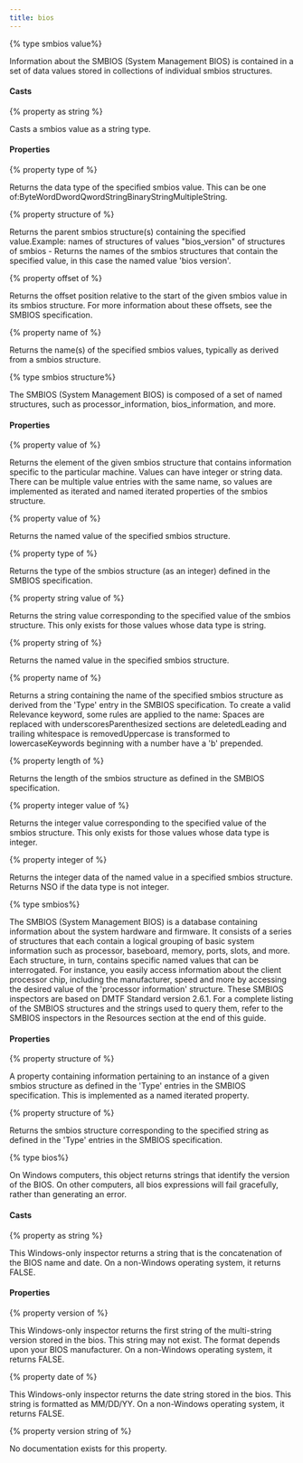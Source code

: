 ```yaml
---
title: bios
---
```


{% type smbios value%}

Information about the SMBIOS (System Management BIOS) is contained in a set of data values stored in collections of individual smbios structures.

#### Casts

{% property <smbios value> as string %}

Casts a smbios value as a string type.

#### Properties

{% property type of <smbios value> %}

Returns the data type of the specified smbios value. This can be one of:ByteWordDwordQwordStringBinaryStringMultipleString.

{% property structure of <smbios value> %}

Returns the parent smbios structure(s) containing the specified value.Example: names of structures of values &quot;bios_version&quot; of structures of smbios - Returns the names of the smbios structures that contain the specified value, in this case the named value &#39;bios version&#39;.

{% property offset of <smbios value> %}

Returns the offset position relative to the start of the given smbios value in its smbios structure. For more information about these offsets, see the SMBIOS specification.

{% property name of <smbios value> %}

Returns the name(s) of the specified smbios values, typically as derived from a smbios structure.

{% type smbios structure%}

The SMBIOS (System Management BIOS) is composed of a set of named structures, such as processor_information, bios_information, and more.

#### Properties

{% property value of <smbios structure> %}

Returns the element of the given smbios structure that contains information specific to the particular machine. Values can have integer or string data. There can be multiple value entries with the same name, so values are implemented as iterated and named iterated properties of the smbios structure.

{% property value <string> of <smbios structure> %}

Returns the named value of the specified smbios structure.

{% property type of <smbios structure> %}

Returns the type of the smbios structure (as an integer) defined in the SMBIOS specification.

{% property string value <string> of <smbios structure> %}

Returns the string value corresponding to the specified value of the smbios structure. This only exists for those values whose data type is string.

{% property string <string> of <smbios structure> %}

Returns the named value in the specified smbios structure.

{% property name of <smbios structure> %}

Returns a string containing the name of the specified smbios structure as derived from the &#39;Type&#39; entry in the SMBIOS specification. To create a valid Relevance keyword, some rules are applied to the name: Spaces are replaced with underscoresParenthesized sections are deletedLeading and trailing whitespace is removedUppercase is transformed to lowercaseKeywords beginning with a number have a &#39;b&#39; prepended.

{% property length of <smbios structure> %}

Returns the length of the smbios structure as defined in the SMBIOS specification.

{% property integer value <string> of <smbios structure> %}

Returns the integer value corresponding to the specified value of the smbios structure. This only exists for those values whose data type is integer.

{% property integer <string> of <smbios structure> %}

Returns the integer data of the named value in a specified smbios structure. Returns NSO if the data type is not integer.

{% type smbios%}

The SMBIOS (System Management BIOS) is a database containing information about the system hardware and firmware. It consists of a series of structures that each contain a logical grouping of basic system information such as processor, baseboard, memory, ports, slots, and more. Each structure, in turn, contains specific named values that can be interrogated. For instance, you easily access information about the client processor chip, including the manufacturer, speed and more by accessing the desired value of the &#39;processor information&#39; structure. These SMBIOS inspectors are based on DMTF Standard version 2.6.1. For a complete listing of the SMBIOS structures and the strings used to query them, refer to the SMBIOS inspectors in the Resources section at the end of this guide.

#### Properties

{% property structure of <smbios> %}

A property containing information pertaining to an instance of a given smbios structure as defined in the &#39;Type&#39; entries in the SMBIOS specification. This is implemented as a named iterated property.

{% property structure <string> of <smbios> %}

Returns the smbios structure corresponding to the specified string as defined in the &#39;Type&#39; entries in the SMBIOS specification.

{% type bios%}

On Windows computers, this object returns strings that identify the version of the BIOS. On other computers, all bios expressions will fail gracefully, rather than generating an error.

#### Casts

{% property <bios> as string %}

This Windows-only inspector returns a string that is the concatenation of the BIOS name and date. On a non-Windows operating system, it returns FALSE.

#### Properties

{% property version of <bios> %}

This Windows-only inspector returns the first string of the multi-string version stored in the bios. This string may not exist. The format depends upon your BIOS manufacturer. On a non-Windows operating system, it returns FALSE.

{% property date of <bios> %}

This Windows-only inspector returns the date string stored in the bios. This string is formatted as MM/DD/YY. On a non-Windows operating system, it returns FALSE.

{% property version string of <bios> %}

No documentation exists for this property.

